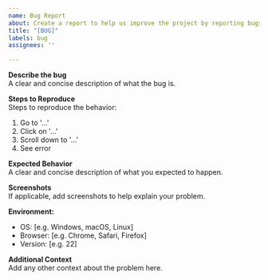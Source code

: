 ```yaml
---
name: Bug Report
about: Create a report to help us improve the project by reporting bugs.
title: "[BUG]"
labels: bug
assignees: ''

---
```


**Describe the bug**  
A clear and concise description of what the bug is.

**Steps to Reproduce**  
Steps to reproduce the behavior:

1. Go to '...'
2. Click on '...'
3. Scroll down to '...'
4. See error

**Expected Behavior**  
A clear and concise description of what you expected to happen.

**Screenshots**  
If applicable, add screenshots to help explain your problem.

**Environment:**  

- OS: [e.g. Windows, macOS, Linux]
- Browser: [e.g. Chrome, Safari, Firefox]
- Version: [e.g. 22]

**Additional Context**  
Add any other context about the problem here.
